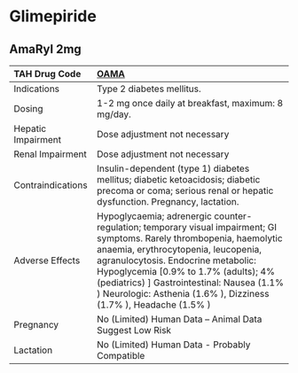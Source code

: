 # Glimepiride

## AmaRyl 2mg

| TAH Drug Code      | [OAMA](https://www.tahsda.org.tw/drugs/hissearch.php?drug_code=OAMA)                                                                                                                                                                                                                                                                                           |
|:-------------------|:---------------------------------------------------------------------------------------------------------------------------------------------------------------------------------------------------------------------------------------------------------------------------------------------------------------------------------------------------------------|
| Indications        | Type 2 diabetes mellitus.                                                                                                                                                                                                                                                                                                                                      |
| Dosing             | 1-2 mg once daily at breakfast, maximum: 8 mg/day.                                                                                                                                                                                                                                                                                                             |
| Hepatic Impairment | Dose adjustment not necessary                                                                                                                                                                                                                                                                                                                                  |
| Renal Impairment   | Dose adjustment not necessary                                                                                                                                                                                                                                                                                                                                  |
| Contraindications  | Insulin-dependent (type 1) diabetes mellitus; diabetic ketoacidosis; diabetic precoma or coma; serious renal or hepatic dysfunction. Pregnancy, lactation.                                                                                                                                                                                                     |
| Adverse Effects    | Hypoglycaemia; adrenergic counter-regulation; temporary visual impairment; GI symptoms. Rarely thrombopenia, haemolytic anaemia, erythrocytopenia, leucopenia, agranulocytosis. Endocrine metabolic: Hypoglycemia [0.9% to 1.7% (adults); 4% (pediatrics) ] Gastrointestinal: Nausea (1.1% ) Neurologic: Asthenia (1.6% ), Dizziness (1.7% ), Headache (1.5% ) |
| Pregnancy          | No (Limited) Human Data – Animal Data Suggest Low Risk                                                                                                                                                                                                                                                                                                         |
| Lactation          | No (Limited) Human Data - Probably Compatible                                                                                                                                                                                                                                                                                                                  |

